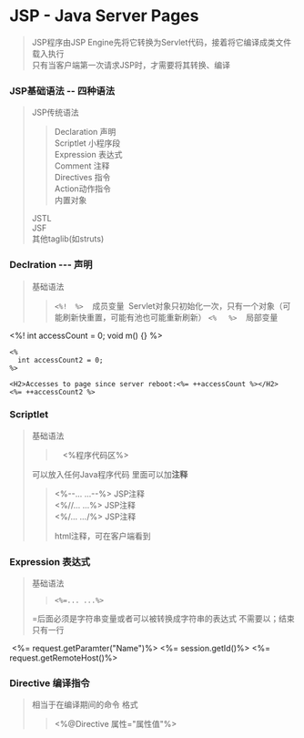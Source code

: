 # JSP - Java Server Pages
> JSP程序由JSP Engine先将它转换为Servlet代码，接着将它编译成类文件载入执行                    
> 只有当客户端第一次请求JSP时，才需要将其转换、编译                     

### JSP基础语法 -- 四种语法
> JSP传统语法            
>> Declaration  声明                
>> Scriptlet  小程序段                
>> Expression  表达式           
>> Comment  注释             
>> Directives  指令           
>> Action动作指令              
>> 内置对象            
>                
> JSTL               
> JSF                        
> 其他taglib(如struts)

### Declration --- 声明
> 基础语法
>> `<%!  %>`    成员变量  Servlet对象只初始化一次，只有一个对象（可能刷新快重置，可能有池也可能重新刷新）
>> `<%   %>`    局部变量

  <body>
    <%!
      int accessCount = 0;
      void m() {}
    %>

    <%
      int accessCount2 = 0;
    %>

    <H2>Accesses to page since server reboot:<%= ++accessCount %></H2>
    <%= ++accessCount2 %>
  </body>

### Scriptlet
> 基础语法
>>　<%程序代码区%>
>
> 可以放入任何Java程序代码
> 里面可以加**注释**
>> <%--... ...--%> JSP注释           
>> <%//... ...%>  JSP注释                       
>> <%/*... ...*/%>  JSP注释            
>> <!--... ...--> html注释，可在客户端看到

### Expression 表达式
> 基础语法
>> `<%=... ...%>`
>
> =后面必须是字符串变量或者可以被转换成字符串的表达式
> 不需要以；结束
> 只有一行

  <%= request.getParamter("Name")%>
  <%= session.getId()%>
  <%= request.getRemoteHost()%>
  
### Directive 编译指令
> 相当于在编译期间的命令
> 格式
>> <%@Directive 属性="属性值"%>
